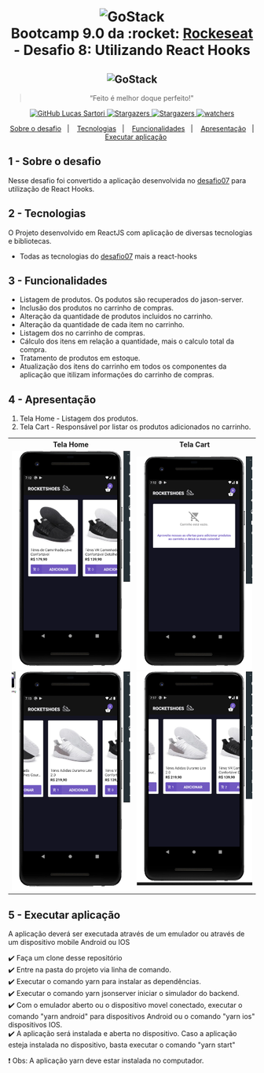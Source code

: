 <h1 align="center" >
  <img alt="GoStack" src="https://rocketseat-cdn.s3-sa-east-1.amazonaws.com/bootcamp-header.png" width="100px" /> <br />
  Bootcamp 9.0 da :rocket: <a text-decoration="none" href="https://rocketseat.com.br">Rockeseat</a> - Desafio 8: Utilizando React Hooks
</h1>
<h2 align="center">
    <img alt="GoStack" src="https://facebook.github.io/react-native/img/header_logo.svg" width="120px" />
</h2>

<blockquote align="center">“Feito é melhor doque perfeito!"</blockquote>

<p align="center">
  <a href="https://github.com/lucasssartori?tab=followers">
    <img alt="GitHub Lucas Sartori" src="https://img.shields.io/github/followers/lucasssartori?style=social">
  </a>

  <a href="https://github.com/lucasssartori/bootcampdesafio08/stargazers">
    <img alt="Stargazers" src="https://img.shields.io/github/stars/lucasssartori/bootcampdesafio08?style=social">
  </a>
  <a href="https://github.com/lucasssartori/bootcampdesafio08/forks/">
    <img alt="Stargazers" src="https://img.shields.io/github/forks/lucasssartori/bootcampdesafio08?style=social">
  </a>

  <a href="https://github.com/lucasssartori/bootcampdesafio08/watchers">
    <img alt="watchers" src="https://img.shields.io/github/watchers/lucasssartori/bootcampdesafio08?style=social">
  </a>
</p>

<p align="center">
  <a href="#1---sobre-o-desafio">Sobre o desafio</a>&nbsp;&nbsp;&nbsp;|&nbsp;&nbsp;&nbsp;
  <a href="#2---tecnologias">Tecnologias</a>&nbsp;&nbsp;&nbsp;|&nbsp;&nbsp;&nbsp;
  <a href="#3---funcionalidades">Funcionalidades</a>&nbsp;&nbsp;&nbsp;|&nbsp;&nbsp;&nbsp;
  <a href="#4---apresentação">Apresentação</a>&nbsp;&nbsp;&nbsp;|&nbsp;&nbsp;&nbsp;
  <a href="#5---executar-aplicação">Executar aplicação</a>
</p>

## 1 - Sobre o desafio

Nesse desafio foi convertido a aplicação desenvolvida no <a text-decoration="none" href="https://github.com/lucasssartori/bootcampdesafio07">desafio07</a> para utilização de React Hooks.

## 2 - Tecnologias

O Projeto desenvolvido em ReactJS com aplicação de diversas tecnologias e bibliotecas.

  - Todas as tecnologias do <a text-decoration="none" href="https://github.com/lucasssartori/bootcampdesafio07">desafio07</a> mais a react-hooks


## 3 - Funcionalidades

  - Listagem de produtos. Os podutos são recuperados do jason-server.
  - Inclusão dos produtos no carrinho de compras.
  - Alteração da quantidade de produtos incluidos no carrinho.
  - Alteração da quantidade de cada item no carrinho.
  - Listagem dos no carrinho de compras.
  - Cálculo dos itens em relação a quantidade, mais o calculo total da compra.
  - Tratamento de produtos em estoque.
  - Atualização dos itens do carrinho em todos os componentes da aplicação que itilizam informações do carrinho de compras.

## 4 - Apresentação

<ol>
  <li>Tela Home - Listagem dos produtos.</li>
  <li>Tela Cart - Responsável por listar os produtos adicionados no carrinho.</li>
</ol>
<table style="width:100%">
  <tr>
    <th>Tela Home</th>
    <th>Tela Cart</th>
  </tr>
  <tr align="center">
    <td>
      <img alt="Tela Home" src="./imagens/Tela1.png" width="250px"/>
      <img alt="Tela Home" src="./imagens/Tela2.png" width="250px"/>
    </td>
    <td>
      <img alt="Tela Cart" src="./imagens/Tela3.png" width="250px"/>
      <img alt="Tela Cart" src="./imagens/Tela4.png" width="250px"/>
      </td>
  </tr>
</table>

## 5 - Executar aplicação

<p>A aplicação deverá ser executada através de um emulador ou através de um dispositivo mobile Android ou IOS</p>

:heavy_check_mark: Faça um clone desse repositório <br />
:heavy_check_mark: Entre na pasta do projeto via linha de comando. <br />
:heavy_check_mark: Executar o comando yarn para instalar as dependências. <br />
:heavy_check_mark: Executar o comando yarn jsonserver iniciar o simulador do backend. <br />
:heavy_check_mark: Com o emulador aberto ou o dispositivo movel conectado, executar o comando "yarn android" para dispositivos Android ou o comando "yarn ios" dispositivos IOS. <br />
:heavy_check_mark: A aplicação será instalada e aberta no dispositivo. Caso a aplicação esteja instalada no dispositivo, basta executar o comando "yarn start" <br />

:heavy_exclamation_mark: Obs: A aplicação yarn deve estar instalada no computador.

